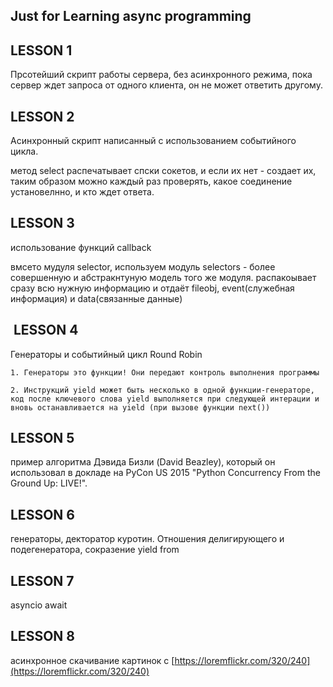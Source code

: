 ## Just for Learning async programming

## LESSON 1

Прсотейший скрипт работы сервера, без асинхронного режима, пока сервер ждет запроса от одного клиента, он не может ответить другому.

## LESSON 2

Асинхронный скрипт написанный с использованием событийного цикла.

метод select распечатывает спски сокетов, и если их нет - создает их, таким образом можно каждый раз проверять, какое соединение установелнно, и кто ждет ответа.

## LESSON 3

использование функций callback

вмсето мудуля selector, используем модуль selectors - более совершенную и абстракнтуную модель того же модуля.
распакоывает сразу всю нужную информацию и отдаёт fileobj, event(служебная информация) и data(связанные данные)

##  LESSON 4

Генераторы и событийный цикл Round Robin

    1. Генераторы это функции! Они передают контроль выполнения программы

    2. Инструкций yield может быть несколько в одной функции-генераторе, код после ключевого слова yield выполняется при следующей интерации и вновь останавливается на yield (при вызове функции next())

## LESSON 5

пример алгоритма Дэвида Бизли (David Beazley), который он использовал в докладе на PyCon US 2015 "Python Concurrency From the Ground Up: LIVE!".

## LESSON 6

генераторы, декторатор куротин. Отношения делигирующего и подегенератора, сокразение yield from

## LESSON 7

asyncio await

## LESSON 8

асинхронное скачивание картинок с [https://loremflickr.com/320/240](https://loremflickr.com/320/240)
